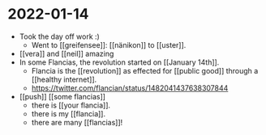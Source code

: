 # 2022-01-14

- Took the day off work :)
  - Went to [[greifensee]]: [[nänikon]] to [[uster]].
- [[vera]] and [[neil]] amazing
- In some Flancias, the revolution started on [[January 14th]].
  - Flancia is the [[revolution]] as effected for [[public good]] through a [[healthy internet]].
  - https://twitter.com/flancian/status/1482041437638307844
- [[push]] [[some flancias]]
  - there is [[your flancia]].
  - there is my [[flancia]].
  - there are many [[flancias]]!

